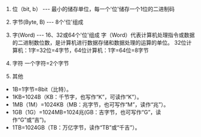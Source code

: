1. 位（bit, b）  ---  最小的储存单位，每一个'位'储存一个1位的二进制码
2. 字节(Byte, B)  ---  8个'位'组成
3. 字(Word)  ---  16、32或64个'位'组成
字（Word）代表计算机处理指令或数据的二进制数位数，是计算机进行数据存储和数据处理的运算的单位。
32位计算机：1字=32位=4字节，64位计算机：1字=64位=8字节
4. 字符  一个字符=2个字节

4. 其他
- 1B=1字节=8bit（比特）。
- 1KB=1024B（KB：千节字，也写作“K”，可读作“K”）。
- 1MB（1M）=1024KB（MB：兆字节，也可写作“M”，读作“兆”）。
- 1GB（1G）=1024MB=1024兆(GB：吉字节，也可写作“G”，读作“G”或“吉”)。
- 1TB=1024GB（TB：万亿字节，读作“TB”或“千吉”）。